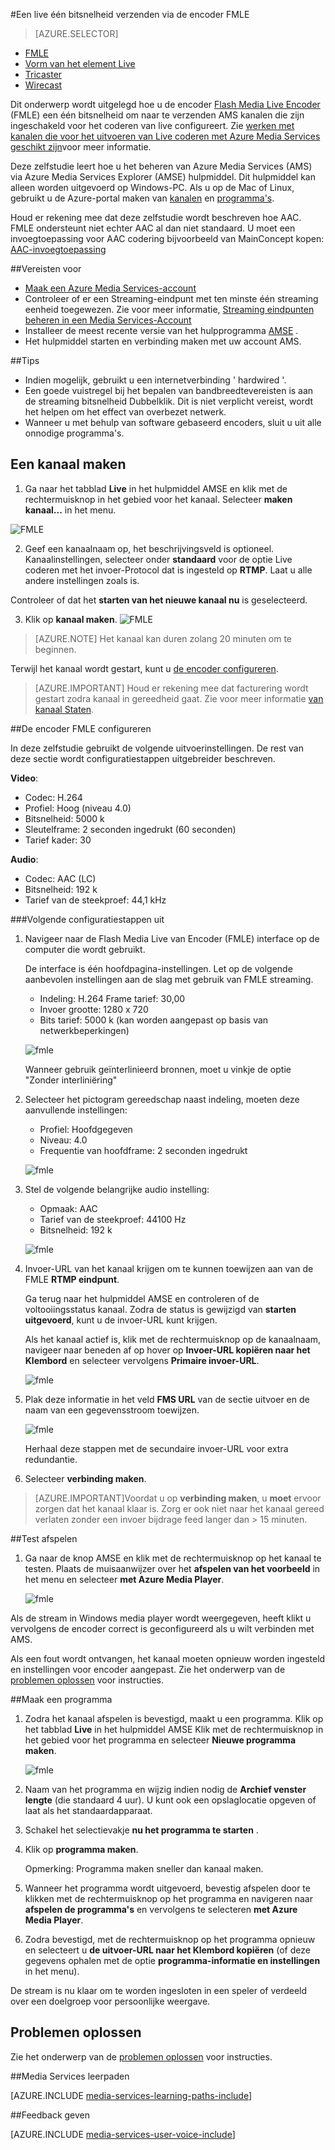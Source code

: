 <properties 
    pageTitle="De encoder FMLE als u wilt verzenden van een live één bitsnelheid configureren | Microsoft Azure" 
    description="Dit onderwerp wordt uitgelegd hoe u de encoder Flash Media Live Encoder (FMLE) een één bitsnelheid om naar te verzenden AMS kanalen die zijn ingeschakeld voor het coderen van live configureert." 
    services="media-services" 
    documentationCenter="" 
    authors="Juliako" 
    manager="erikre" 
    editor=""/>

<tags 
    ms.service="media-services" 
    ms.workload="media" 
    ms.tgt_pltfrm="na" 
    ms.devlang="ne" 
    ms.topic="article" 
    ms.date="10/12/2016"
    ms.author="juliako;cenkdin;anilmur"/>

#<a name="use-the-fmle-encoder-to-send-a-single-bitrate-live-stream"></a>Een live één bitsnelheid verzenden via de encoder FMLE

> [AZURE.SELECTOR]
- [FMLE](media-services-configure-fmle-live-encoder.md)
- [Vorm van het element Live](media-services-configure-elemental-live-encoder.md)
- [Tricaster](media-services-configure-tricaster-live-encoder.md)
- [Wirecast](media-services-configure-wirecast-live-encoder.md)

Dit onderwerp wordt uitgelegd hoe u de encoder [Flash Media Live Encoder](http://www.adobe.com/products/flash-media-encoder.html) (FMLE) een één bitsnelheid om naar te verzenden AMS kanalen die zijn ingeschakeld voor het coderen van live configureert. Zie [werken met kanalen die voor het uitvoeren van Live coderen met Azure Media Services geschikt zijn](media-services-manage-live-encoder-enabled-channels.md)voor meer informatie.

Deze zelfstudie leert hoe u het beheren van Azure Media Services (AMS) via Azure Media Services Explorer (AMSE) hulpmiddel. Dit hulpmiddel kan alleen worden uitgevoerd op Windows-PC. Als u op de Mac of Linux, gebruikt u de Azure-portal maken van [kanalen](media-services-portal-creating-live-encoder-enabled-channel.md#create-a-channel) en [programma's](media-services-portal-creating-live-encoder-enabled-channel.md#create-and-manage-a-program).

Houd er rekening mee dat deze zelfstudie wordt beschreven hoe AAC. FMLE ondersteunt niet echter AAC al dan niet standaard. U moet een invoegtoepassing voor AAC codering bijvoorbeeld van MainConcept kopen: [AAC-invoegtoepassing](http://www.mainconcept.com/products/plug-ins/plug-ins-for-adobe/aac-encoder-fmle.html)

##<a name="prerequisites"></a>Vereisten voor

- [Maak een Azure Media Services-account](media-services-portal-create-account.md)
- Controleer of er een Streaming-eindpunt met ten minste één streaming eenheid toegewezen. Zie voor meer informatie, [Streaming eindpunten beheren in een Media Services-Account](media-services-portal-manage-streaming-endpoints.md)
- Installeer de meest recente versie van het hulpprogramma [AMSE](https://github.com/Azure/Azure-Media-Services-Explorer) .
- Het hulpmiddel starten en verbinding maken met uw account AMS.

##<a name="tips"></a>Tips

- Indien mogelijk, gebruikt u een internetverbinding ' hardwired '.
- Een goede vuistregel bij het bepalen van bandbreedtevereisten is aan de streaming bitsnelheid Dubbelklik. Dit is niet verplicht vereist, wordt het helpen om het effect van overbezet netwerk.
- Wanneer u met behulp van software gebaseerd encoders, sluit u uit alle onnodige programma's.

## <a name="create-a-channel"></a>Een kanaal maken

1.  Ga naar het tabblad **Live** in het hulpmiddel AMSE en klik met de rechtermuisknop in het gebied voor het kanaal. Selecteer **maken kanaal...** in het menu.

![FMLE](./media/media-services-fmle-live-encoder/media-services-fmle1.png)

2. Geef een kanaalnaam op, het beschrijvingsveld is optioneel. Kanaalinstellingen, selecteer onder **standaard** voor de optie Live coderen met het invoer-Protocol dat is ingesteld op **RTMP**. Laat u alle andere instellingen zoals is.


Controleer of dat het **starten van het nieuwe kanaal nu** is geselecteerd.

3. Klik op **kanaal maken**.
![FMLE](./media/media-services-fmle-live-encoder/media-services-fmle2.png)

>[AZURE.NOTE] Het kanaal kan duren zolang 20 minuten om te beginnen.


Terwijl het kanaal wordt gestart, kunt u [de encoder configureren](media-services-configure-fmle-live-encoder.md#configure_fmle_rtmp).

>[AZURE.IMPORTANT] Houd er rekening mee dat facturering wordt gestart zodra kanaal in gereedheid gaat. Zie voor meer informatie [van kanaal Staten](media-services-manage-live-encoder-enabled-channels.md#states).

##<a id=configure_fmle_rtmp></a>De encoder FMLE configureren

In deze zelfstudie gebruikt de volgende uitvoerinstellingen. De rest van deze sectie wordt configuratiestappen uitgebreider beschreven. 

**Video**:
 
- Codec: H.264 
- Profiel: Hoog (niveau 4.0) 
- Bitsnelheid: 5000 k 
- Sleutelframe: 2 seconden ingedrukt (60 seconden) 
- Tarief kader: 30
 
**Audio**:

- Codec: AAC (LC) 
- Bitsnelheid: 192 k 
- Tarief van de steekproef: 44,1 kHz


###<a name="configuration-steps"></a>Volgende configuratiestappen uit

1. Navigeer naar de Flash Media Live van Encoder (FMLE) interface op de computer die wordt gebruikt.

    De interface is één hoofdpagina-instellingen. Let op de volgende aanbevolen instellingen aan de slag met gebruik van FMLE streaming.
    
    - Indeling: H.264 Frame tarief: 30,00 
    - Invoer grootte: 1280 x 720 
    - Bits tarief: 5000 k (kan worden aangepast op basis van netwerkbeperkingen)  

    ![fmle](./media/media-services-fmle-live-encoder/media-services-fmle3.png)

    Wanneer gebruik geïnterlinieerd bronnen, moet u vinkje de optie "Zonder interliniëring"

2. Selecteer het pictogram gereedschap naast indeling, moeten deze aanvullende instellingen:

    - Profiel: Hoofdgegeven
    - Niveau: 4.0
    - Frequentie van hoofdframe: 2 seconden ingedrukt 
    
    ![fmle](./media/media-services-fmle-live-encoder/media-services-fmle4.png)

3. Stel de volgende belangrijke audio instelling:
    
    - Opmaak: AAC 
    - Tarief van de steekproef: 44100 Hz
    - Bitsnelheid: 192 k
    
    ![fmle](./media/media-services-fmle-live-encoder/media-services-fmle5.png)

6. Invoer-URL van het kanaal krijgen om te kunnen toewijzen aan van de FMLE **RTMP eindpunt**.
    
    Ga terug naar het hulpmiddel AMSE en controleren of de voltooiingsstatus kanaal. Zodra de status is gewijzigd van **starten** **uitgevoerd**, kunt u de invoer-URL kunt krijgen.
      
    Als het kanaal actief is, klik met de rechtermuisknop op de kanaalnaam, navigeer naar beneden af op hover op **Invoer-URL kopiëren naar het Klembord** en selecteer vervolgens **Primaire invoer-URL**.  
    
    ![fmle](./media/media-services-fmle-live-encoder/media-services-fmle6.png)

7. Plak deze informatie in het veld **FMS URL** van de sectie uitvoer en de naam van een gegevensstroom toewijzen. 

    ![fmle](./media/media-services-fmle-live-encoder/media-services-fmle7.png)

    Herhaal deze stappen met de secundaire invoer-URL voor extra redundantie.
8. Selecteer **verbinding maken**.

>[AZURE.IMPORTANT]Voordat u op **verbinding maken**, u **moet** ervoor zorgen dat het kanaal klaar is. 
>Zorg er ook niet naar het kanaal gereed verlaten zonder een invoer bijdrage feed langer dan > 15 minuten.

##<a name="test-playback"></a>Test afspelen
  
1. Ga naar de knop AMSE en klik met de rechtermuisknop op het kanaal te testen. Plaats de muisaanwijzer over het **afspelen van het voorbeeld** in het menu en selecteer **met Azure Media Player**.  

    ![fmle](./media/media-services-fmle-live-encoder/media-services-fmle8.png)

Als de stream in Windows media player wordt weergegeven, heeft klikt u vervolgens de encoder correct is geconfigureerd als u wilt verbinden met AMS. 

Als een fout wordt ontvangen, het kanaal moeten opnieuw worden ingesteld en instellingen voor encoder aangepast. Zie het onderwerp van de [problemen oplossen](media-services-troubleshooting-live-streaming.md) voor instructies.  

##<a name="create-a-program"></a>Maak een programma

1. Zodra het kanaal afspelen is bevestigd, maakt u een programma. Klik op het tabblad **Live** in het hulpmiddel AMSE Klik met de rechtermuisknop in het gebied voor het programma en selecteer **Nieuwe programma maken**.  

    ![fmle](./media/media-services-fmle-live-encoder/media-services-fmle9.png)

2. Naam van het programma en wijzig indien nodig de **Archief venster lengte** (die standaard 4 uur). U kunt ook een opslaglocatie opgeven of laat als het standaardapparaat.  
3. Schakel het selectievakje **nu het programma te starten** .
4. Klik op **programma maken**.  
  
    Opmerking: Programma maken sneller dan kanaal maken.    
 
5. Wanneer het programma wordt uitgevoerd, bevestig afspelen door te klikken met de rechtermuisknop op het programma en navigeren naar **afspelen de programma's** en vervolgens te selecteren **met Azure Media Player**.  
6. Zodra bevestigd, met de rechtermuisknop op het programma opnieuw en selecteert u **de uitvoer-URL naar het Klembord kopiëren** (of deze gegevens ophalen met de optie **programma-informatie en instellingen** in het menu). 

De stream is nu klaar om te worden ingesloten in een speler of verdeeld over een doelgroep voor persoonlijke weergave.  


## <a name="troubleshooting"></a>Problemen oplossen

Zie het onderwerp van de [problemen oplossen](media-services-troubleshooting-live-streaming.md) voor instructies. 


##<a name="media-services-learning-paths"></a>Media Services leerpaden

[AZURE.INCLUDE [media-services-learning-paths-include](../../includes/media-services-learning-paths-include.md)]

##<a name="provide-feedback"></a>Feedback geven

[AZURE.INCLUDE [media-services-user-voice-include](../../includes/media-services-user-voice-include.md)]

